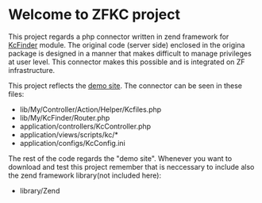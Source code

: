# Welcome to ZFKC project
This project regards a php connector written in zend framework for [KcFinder](http://kcfinder.sunhater.com// "KCFinder") module.
The original code (server side) enclosed in the origina package is designed in a manner that makes difficult to manage privileges at user level.
This connector makes this possible and is integrated on ZF infrastructure.
 
This project reflects the [demo site](http://zfkc.ovum.it/ "jump to zfkc.ovum.it"). The connector can be seen in these files:

- lib/My/Controller/Action/Helper/Kcfiles.php
- lib/My/KcFinder/Router.php
- application/controllers/KcController.php
- application/views/scripts/kc/*
- application/configs/KcConfig.ini

The rest of the code regards the "demo site". Whenever you want to download and test this project remember that is neccessary to include also the zend framework library(not included here):

- library/Zend

